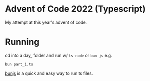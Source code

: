 # Advent of Code 2022 (Typescript)

My attempt at this year's advent of code.

# Running

cd into a day\_ folder and run w/ `ts-node` or `bun js` e.g.

```
bun part_1.ts
```

[bunjs](https://bun.sh/) is a quick and easy way to run ts files.
